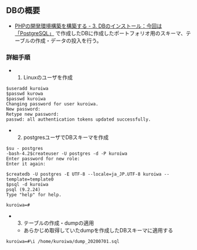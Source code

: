 ## DBの概要
- [PHPの開発環境構築を構築する - 3. DBのインストール：今回は「PostgreSQL」](https://github.com/kuro-channel/TIL/blob/master/AWS/PHP%E9%96%8B%E7%99%BA%E7%92%B0%E5%A2%83%E6%A7%8B%E7%AF%89.md#3-db%E3%81%AE%E3%82%A4%E3%83%B3%E3%82%B9%E3%83%88%E3%83%BC%E3%83%AB%E4%BB%8A%E5%9B%9E%E3%81%AFpostgresql)
で作成したDBに作成したポートフォリオ用のスキーマ、テーブルの作成・データの投入を行う。

### 詳細手順
- 1. Linuxのユーザを作成

```shell
$useradd kuroiwa
$passwd kurowa
$passwd kuroiwa
Changing password for user kuroiwa.
New password:
Retype new password:
passwd: all authentication tokens updated successfully.
```

- 2. postgresユーザでDBスキーマを作成
```shell
$su - postgres
-bash-4.2$createuser -U postgres -d -P kuroiwa
Enter password for new role:
Enter it again:

$createdb -U postgres -E UTF-8 --locale=ja_JP.UTF-8 kuroiwa --template=template0
$psql -d kuroiwa
psql (9.2.24)
Type "help" for help.

kuroiwa=#
```

- 3. テーブルの作成・dumpの適用
  - あらかじめ取得していたdumpを作成したDBスキーマに適用する

```shell
kuroiwa=#\i /home/kuroiwa/dump_20200701.sql
```
